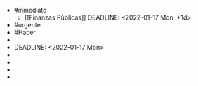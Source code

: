 - #inmediato
	- [[Finanzas Públicas]]
	  DEADLINE: <2022-01-17 Mon .+1d>
- #urgente
- #Hacer
-
- DEADLINE: <2022-01-17 Mon>
-
-
-
-